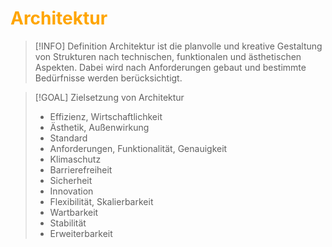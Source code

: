 # <font color = "orange">Architektur</font>
>[!INFO] Definition
>Architektur ist die planvolle und kreative Gestaltung von Strukturen nach technischen, funktionalen und ästhetischen Aspekten. Dabei wird nach Anforderungen gebaut und bestimmte Bedürfnisse werden berücksichtigt.

>[!GOAL] Zielsetzung von Architektur
>- Effizienz, Wirtschaftlichkeit
>- Ästhetik, Außenwirkung
>- Standard
>- Anforderungen, Funktionalität, Genauigkeit
>- Klimaschutz
>- Barrierefreiheit
>- Sicherheit
>- Innovation
>- Flexibilität, Skalierbarkeit
>- Wartbarkeit
>- Stabilität
>- Erweiterbarkeit

